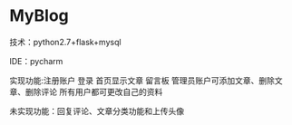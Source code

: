 # MyBlog
技术：python2.7+flask+mysql

IDE：pycharm

实现功能:注册账户 登录 首页显示文章 留言板 管理员账户可添加文章、删除文章、删除评论 所有用户都可更改自己的资料

未实现功能：回复评论、文章分类功能和上传头像
